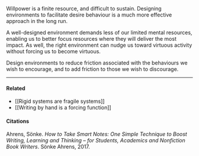 

Willpower is a finite resource, and difficult to sustain. Designing environments to facilitate desire behaviour is a much more effective approach in the long run.

A well-designed environment demands less of our limited mental resources, enabling us to better focus resources where they will deliver the most impact. As well, the right environment can nudge us toward virtuous activity without forcing us to become virtuous.

Design environments to reduce friction associated with the behaviours we wish to encourage, and to add friction to those we wish to discourage.

---

#### Related

-   [[Rigid systems are fragile systems]]
-   [[Writing by hand is a forcing function]]

#### Citations

Ahrens, Sönke. _How to Take Smart Notes: One Simple Technique to Boost Writing, Learning and Thinking – for Students, Academics and Nonfiction Book Writers_. Sönke Ahrens, 2017.
